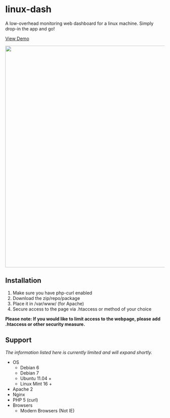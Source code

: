 linux-dash
==========

A low-overhead monitoring web dashboard for a linux machine. Simply drop-in the app and go!

<a href="http://afaq.dreamhosters.com/linux-dash/"> View Demo </a>



<img width="700px" src="http://afaq.dreamhosters.com/linux-dash.PNG">

<h2>Installation</h2>
<ol>
  <li>Make sure you have php-curl enabled</li>
  <li>Download the zip/repo/package</li>
  <li>Place it in /var/www/ (for Apache)</li>
  <li>Secure access to the page via .htaccess or method of your choice</li>
</ol>  

<b>Please note: If you would like to limit access to the webpage, please add .htaccess or other security measure.</b>

<h2>Support</h2>

<em>The information listed here is currently limited and will expand shortly.</em>

<ul>
 <li>OS
    <ul>
      <li>Debian 6</li>
      <li>Debian 7</li>
      <li>Ubuntu 11.04 +</li>
      <li>Linux Mint 16 +</li>
    </ul>
 </li>
 
 <li>Apache 2</li>
 <li>Nginx</li>
 <li>PHP 5 (curl)</li>
 <li>Browsers
  <ul>
          <li>Modern Browsers (Not IE)</li>
        
  </ul>
 </li>
</ul>
